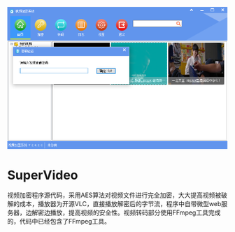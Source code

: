 ![](images/header.png)
# SuperVideo
视频加密程序源代码，采用AES算法对视频文件进行完全加密，大大提高视频被破解的成本，播放器为开源VLC，直接播放解密后的字节流，程序中自带微型web服务器，边解密边播放，提高视频的安全性。视频转码部分使用FFmpeg工具完成的，代码中已经包含了FFmpeg工具。
